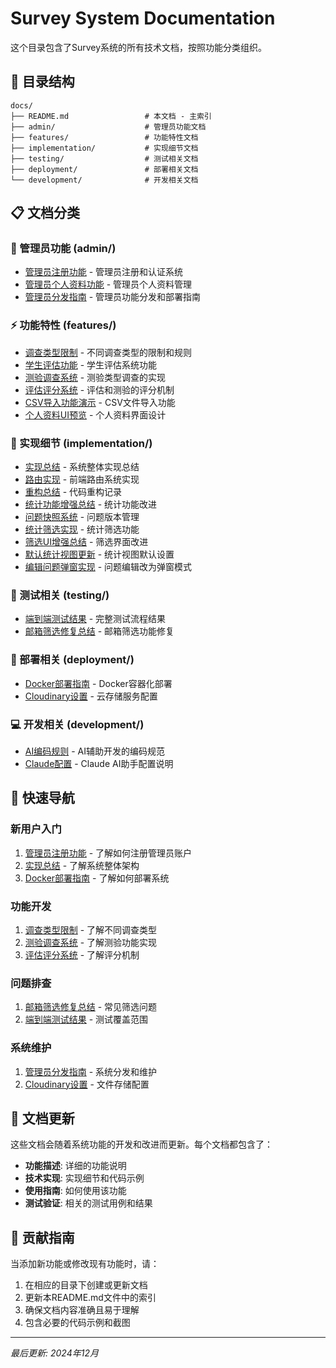 # Survey System Documentation

这个目录包含了Survey系统的所有技术文档，按照功能分类组织。

## 📁 目录结构

```
docs/
├── README.md                 # 本文档 - 主索引
├── admin/                    # 管理员功能文档
├── features/                 # 功能特性文档
├── implementation/           # 实现细节文档
├── testing/                  # 测试相关文档
├── deployment/               # 部署相关文档
└── development/              # 开发相关文档
```

## 📋 文档分类

### 🔐 管理员功能 (admin/)

- [管理员注册功能](./admin/ADMIN_REGISTRATION_FEATURE.md) - 管理员注册和认证系统
- [管理员个人资料功能](./admin/ADMIN_PROFILE_FEATURE.md) - 管理员个人资料管理
- [管理员分发指南](./admin/ADMIN_DISTRIBUTION_GUIDE.md) - 管理员功能分发和部署指南

### ⚡ 功能特性 (features/)

- [调查类型限制](./features/SURVEY_TYPE_RESTRICTIONS.md) - 不同调查类型的限制和规则
- [学生评估功能](./features/STUDENT_ASSESSMENT_FEATURES.md) - 学生评估系统功能
- [测验调查系统](./features/QUIZ_SURVEY_SYSTEM.md) - 测验类型调查的实现
- [评估评分系统](./features/ASSESSMENT_SCORING_SYSTEM.md) - 评估和测验的评分机制
- [CSV导入功能演示](./features/CSV_IMPORT_FEATURE_DEMO.md) - CSV文件导入功能
- [个人资料UI预览](./features/PROFILE_UI_PREVIEW.md) - 个人资料界面设计

### 🔧 实现细节 (implementation/)

- [实现总结](./implementation/IMPLEMENTATION_SUMMARY.md) - 系统整体实现总结
- [路由实现](./implementation/ROUTING_IMPLEMENTATION.md) - 前端路由系统实现
- [重构总结](./implementation/REFACTORING_SUMMARY.md) - 代码重构记录
- [统计功能增强总结](./implementation/STATISTICS_ENHANCEMENT_SUMMARY.md) - 统计功能改进
- [问题快照系统](./implementation/QUESTION_SNAPSHOT_SYSTEM.md) - 问题版本管理
- [统计筛选实现](./implementation/STATISTICS_FILTER_IMPLEMENTATION.md) - 统计筛选功能
- [筛选UI增强总结](./implementation/FILTER_UI_ENHANCEMENT_SUMMARY.md) - 筛选界面改进
- [默认统计视图更新](./implementation/DEFAULT_STATS_VIEW_UPDATE.md) - 统计视图默认设置
- [编辑问题弹窗实现](./implementation/EDIT_QUESTION_MODAL_IMPLEMENTATION.md) - 问题编辑改为弹窗模式

### 🧪 测试相关 (testing/)

- [端到端测试结果](./testing/END_TO_END_TEST_RESULTS.md) - 完整测试流程结果
- [邮箱筛选修复总结](./testing/EMAIL_FILTER_FIX_SUMMARY.md) - 邮箱筛选功能修复

### 🚀 部署相关 (deployment/)

- [Docker部署指南](./deployment/DOCKER_README.md) - Docker容器化部署
- [Cloudinary设置](./deployment/CLOUDINARY_SETUP.md) - 云存储服务配置

### 💻 开发相关 (development/)

- [AI编码规则](./development/AI_CODING_RULES.md) - AI辅助开发的编码规范
- [Claude配置](./development/CLAUDE.md) - Claude AI助手配置说明

## 📖 快速导航

### 新用户入门

1. [管理员注册功能](./admin/ADMIN_REGISTRATION_FEATURE.md) - 了解如何注册管理员账户
2. [实现总结](./implementation/IMPLEMENTATION_SUMMARY.md) - 了解系统整体架构
3. [Docker部署指南](./deployment/DOCKER_README.md) - 了解如何部署系统

### 功能开发

1. [调查类型限制](./features/SURVEY_TYPE_RESTRICTIONS.md) - 了解不同调查类型
2. [测验调查系统](./features/QUIZ_SURVEY_SYSTEM.md) - 了解测验功能实现
3. [评估评分系统](./features/ASSESSMENT_SCORING_SYSTEM.md) - 了解评分机制

### 问题排查

1. [邮箱筛选修复总结](./testing/EMAIL_FILTER_FIX_SUMMARY.md) - 常见筛选问题
2. [端到端测试结果](./testing/END_TO_END_TEST_RESULTS.md) - 测试覆盖范围

### 系统维护

1. [管理员分发指南](./admin/ADMIN_DISTRIBUTION_GUIDE.md) - 系统分发和维护
2. [Cloudinary设置](./deployment/CLOUDINARY_SETUP.md) - 文件存储配置

## 🔄 文档更新

这些文档会随着系统功能的开发和改进而更新。每个文档都包含了：

- **功能描述**: 详细的功能说明
- **技术实现**: 实现细节和代码示例
- **使用指南**: 如何使用该功能
- **测试验证**: 相关的测试用例和结果

## 📝 贡献指南

当添加新功能或修改现有功能时，请：

1. 在相应的目录下创建或更新文档
2. 更新本README.md文件中的索引
3. 确保文档内容准确且易于理解
4. 包含必要的代码示例和截图

---

_最后更新: 2024年12月_
